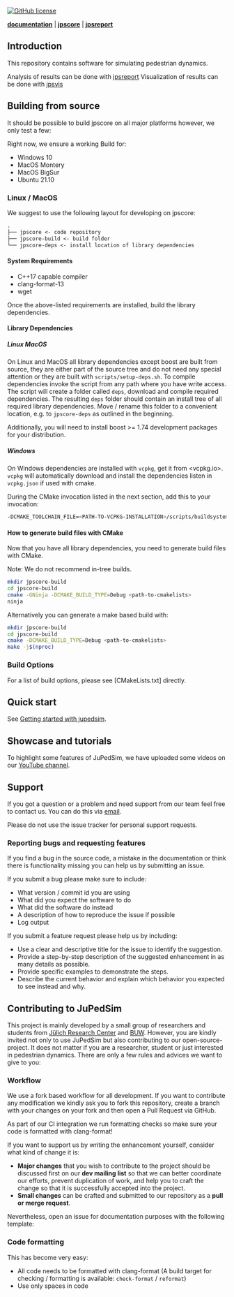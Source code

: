 [![GitHub license](https://img.shields.io/badge/license-LGPL-blue.svg)](https://raw.githubusercontent.com/JuPedSim/jpscore/master/LICENSE)

[**documentation**](http://www.jupedsim.org) | [**jpscore**](http://www.jupedsim.org/jpscore_introduction.html) | [**jpsreport**](http://www.jupedsim.org/jpsreport_introduction.html)

## Introduction

This repository contains software for simulating pedestrian dynamics.

Analysis of results can be done with [jpsreport](https://github.com/JuPedSim/jpsreport)
Visualization of results can be done with [jpsvis](https://github.com/JuPedSim/jpsvis)

## Building from source

It should be possible to build jpscore on all major platforms however, we only
test a few:

Right now, we ensure a working Build for:

* Windows 10
* MacOS Montery
* MacOS BigSur
* Ubuntu 21.10

### Linux / MacOS

We suggest to use the following layout for developing on jpscore:

```txt
.
├── jpscore <- code repository
├── jpscore-build <- build folder
└── jpscore-deps <- install location of library dependencies

```

#### System Requirements

* C++17 capable compiler
* clang-format-13
* wget

Once the above-listed requirements are installed, build the library dependencies.

#### Library Dependencies

##### Linux MacOS

On Linux and MacOS all library dependencies except boost are built from source,
they are either part of the source tree and do not need any special attention or
they are built with `scripts/setup-deps.sh`. To compile dependencies invoke the
script from any path where you have write access. The script will create a
folder called `deps`, download and compile required dependencies. The resulting
`deps` folder should contain an install tree of all required library
dependencies. Move / rename this folder to a convenient location, e.g. to
`jpscore-deps` as outlined in the beginning.

Additionally, you will need to install boost >= 1.74 development packages for
your distribution.

##### Windows

On Windows dependencies are installed with `vcpkg`, get it from <vcpkg.io>.
`vcpkg` will automatically download and install the dependencies listen in
`vcpkg.json` if used with cmake.

During the CMake invocation listed in the next section, add this to your invocation:

```bash
-DCMAKE_TOOLCHAIN_FILE=<PATH-TO-VCPKG-INSTALLATION>/scripts/buildsystems/vcpkg.cmake
```

#### How to generate build files with CMake

Now that you have all library dependencies, you need to generate build files
with CMake.

Note: We do not recommend in-tree builds.

```bash
mkdir jpscore-build
cd jpscore-build
cmake -GNinja -DCMAKE_BUILD_TYPE=Debug <path-to-cmakelists>
ninja
```

Alternatively you can generate a make based build with:

```bash
mkdir jpscore-build
cd jpscore-build
cmake -DCMAKE_BUILD_TYPE=Debug <path-to-cmakelists>
make -j$(nproc)
```

### Build Options

For a list of build options, please see [CMakeLists.txt] directly.

## Quick start

See [Getting started with jupedsim](http://www.jupedsim.org/jpscore_introduction.html).

## Showcase and tutorials

To highlight some features of JuPedSim, we have uploaded some videos on our
[YouTube channel](https://www.youtube.com/channel/UCKS8w8CUClHEeN4K1SUSMBA).

## Support

If you got a question or a problem and need support from our team feel free to
contact us. You can do this via [email](mailto:dev@jupedsim.org).

Please do not use the issue tracker for personal support requests.

### Reporting bugs and requesting features

If you find a bug in the source code, a mistake in the documentation or think
there is functionality missing you can help us by submitting an issue.

If you submit a bug please make sure to include:

* What version / commit id you are using
* What did you expect the software to do
* What did the software do instead
* A description of how to reproduce the issue if possible
* Log output

If you submit a feature request please help us by including:

* Use a clear and descriptive title for the issue to identify the suggestion.
* Provide a step-by-step description of the suggested enhancement in as many
  details as possible.
* Provide specific examples to demonstrate the steps.
* Describe the current behavior and explain which behavior you expected to see
  instead and why.

## Contributing to JuPedSim

This project is mainly developed by a small group of researchers and students
from [Jülich Research Center](http://www.fz-juelich.de/en) and
[BUW](http://www.uni-wuppertal.de/). However, you are kindly invited not only to
use JuPedSim but also contributing to our open-source-project. It does not
matter if you are a researcher, student or just interested in pedestrian
dynamics. There are only a few rules and advices we want to give to you:

### Workflow

We use a fork based workflow for all development. If you want to contribute any
modification we kindly ask you to fork this repository, create a branch with
your changes on your fork and then open a Pull Request via GitHub.

As part of our CI integration we run formatting checks so make sure your code
is formatted with clang-format!

If you want to support us by writing the enhancement yourself, consider what
kind of change it is:

* **Major changes** that you wish to contribute to the project should be
  discussed first on our **dev mailing list** so that we can better coordinate
  our efforts, prevent duplication of work, and help you to craft the change so
  that it is successfully accepted into the project.
* **Small changes** can be crafted and submitted to our repository as a **pull
  or merge request**.

Nevertheless, open an issue for documentation purposes with the following template:

### Code formatting

This has become very easy:

* All code needs to be formatted with clang-format
  (A build target for checking / formatting is available: `check-format` /
  `reformat`)
* Use only spaces in code

